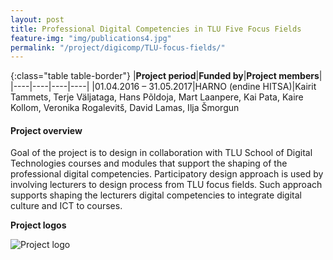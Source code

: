 ```yaml
---
layout: post
title: Professional Digital Competencies in TLU Five Focus Fields  
feature-img: "img/publications4.jpg"
permalink: "/project/digicomp/TLU-focus-fields/"
---
```


{:class="table table-border"}
|**Project period**|**Funded by**|**Project members**|
|----|----|----|----|
|01.04.2016 – 31.05.2017|HARNO (endine HITSA)|Kairit Tammets, Terje Väljataga, Hans Põldoja, Mart Laanpere, Kai Pata, Kaire Kollom, Veronika Rogalevitš, David Lamas, Ilja Šmorgun

#### Project overview
Goal of the project is to design in collaboration with TLU School of Digital Technologies courses and modules that support the shaping of the professional digital competencies. Participatory design approach is used by involving lecturers to design process from TLU focus fields. Such approach supports shaping the lecturers digital competencies to integrate digital culture and ICT to courses.

**Project logos**
<div> 
    <img class="img-fluid-innews" src="{{ '/img/financier_logos/HARNO.jpg' | prepend: site.baseurl }}" alt="Project logo">
</div>